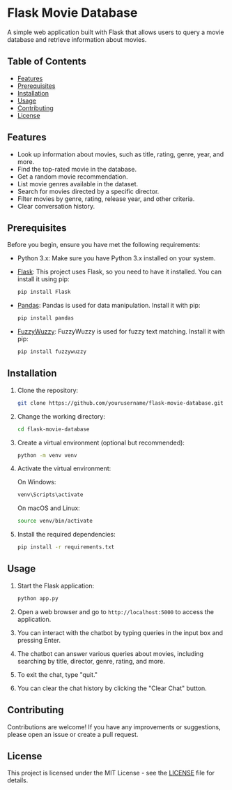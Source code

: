 
# Flask Movie Database

A simple web application built with Flask that allows users to query a movie database and retrieve information about movies.

## Table of Contents
- [Features](#features)
- [Prerequisites](#prerequisites)
- [Installation](#installation)
- [Usage](#usage)
- [Contributing](#contributing)
- [License](#license)

## Features

- Look up information about movies, such as title, rating, genre, year, and more.
- Find the top-rated movie in the database.
- Get a random movie recommendation.
- List movie genres available in the dataset.
- Search for movies directed by a specific director.
- Filter movies by genre, rating, release year, and other criteria.
- Clear conversation history.

## Prerequisites

Before you begin, ensure you have met the following requirements:

- Python 3.x: Make sure you have Python 3.x installed on your system.
- [Flask](https://flask.palletsprojects.com/en/2.1.x/): This project uses Flask, so you need to have it installed. You can install it using pip:

  ```bash
  pip install Flask
  ```

- [Pandas](https://pandas.pydata.org/): Pandas is used for data manipulation. Install it with pip:

  ```bash
  pip install pandas
  ```

- [FuzzyWuzzy](https://github.com/seatgeek/fuzzywuzzy): FuzzyWuzzy is used for fuzzy text matching. Install it with pip:

  ```bash
  pip install fuzzywuzzy
  ```

## Installation

1. Clone the repository:

   ```bash
   git clone https://github.com/yourusername/flask-movie-database.git
   ```

2. Change the working directory:

   ```bash
   cd flask-movie-database
   ```

3. Create a virtual environment (optional but recommended):

   ```bash
   python -m venv venv
   ```

4. Activate the virtual environment:

   On Windows:

   ```bash
   venv\Scripts\activate
   ```

   On macOS and Linux:

   ```bash
   source venv/bin/activate
   ```

5. Install the required dependencies:

   ```bash
   pip install -r requirements.txt
   ```

## Usage

1. Start the Flask application:

   ```bash
   python app.py
   ```

2. Open a web browser and go to `http://localhost:5000` to access the application.

3. You can interact with the chatbot by typing queries in the input box and pressing Enter.

4. The chatbot can answer various queries about movies, including searching by title, director, genre, rating, and more.

5. To exit the chat, type "quit."

6. You can clear the chat history by clicking the "Clear Chat" button.

## Contributing

Contributions are welcome! If you have any improvements or suggestions, please open an issue or create a pull request.

## License

This project is licensed under the MIT License - see the [LICENSE](LICENSE) file for details.
